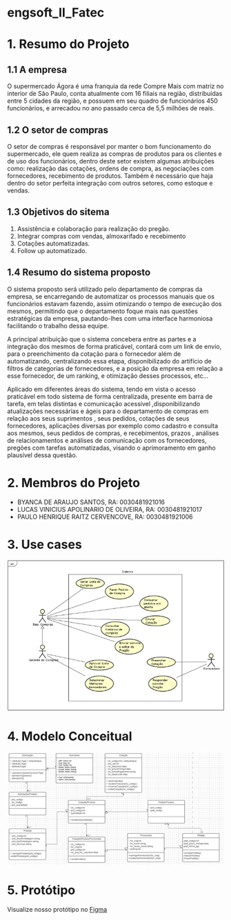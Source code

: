 # engsoft_II_Fatec

# 1. Resumo do Projeto

## 1.1 A empresa
O supermercado Ágora é uma franquia da rede Compre Mais com matriz no interior de São Paulo, conta atualmente com 16 filiais na região, distribuídas entre 5 cidades da região, e possuem em seu quadro de funcionários 450 funcionários, e arrecadou no ano passado cerca de 5,5 milhões de reais.

## 1.2 O setor de compras
O setor de compras é responsável por manter o bom funcionamento do supermercado, ele quem realiza as compras de produtos para os clientes e de uso dos funcionários, dentro deste setor existem algumas atribuições como: realização das cotações, ordens de compra, as negociações com fornecedores, recebimento de produtos. Também é necessário que haja dentro do setor perfeita integração com outros setores, como estoque e vendas.

## 1.3 Objetivos do sitema
 1. Assistência e colaboração para realização do pregão.
 2. Integrar compras com vendas, almoxarifado e recebimento
 3. Cotações automatizadas.
 4. Follow up automatizado.

## 1.4 Resumo do sistema proposto
O sistema proposto será utilizado pelo departamento de compras da empresa, se encarregando de automatizar os processos manuais que os funcionários estavam fazendo, assim otimizando o tempo de execução dos mesmos, permitindo que o departamento foque mais nas questões estratégicas da empresa, pautando-lhes com uma interface harmoniosa facilitando o trabalho dessa equipe.

A principal atribuição que o sistema concebera entre as partes e a integração dos mesmos de forma praticável, contará com um link de envio, para o preenchimento da cotação para o fornecedor além de automatizando, centralizando essa etapa, disponibilizado do artifício de filtros de categorias de fornecedores, e a posição da empresa em relação a esse fornecedor, de um ranking, e otimização desses processos, etc...

Aplicado em diferentes áreas do sistema, tendo em vista o acesso praticável em todo sistema de forma centralizada, presente em barra de tarefa, em telas distintas e comunicação acessível ,disponibilizando atualizações necessárias e ágeis para o departamento de compras em relação aos seus suprimentos , seus pedidos, cotações de seus fornecedores,  aplicações diversas por exemplo como cadastro  e consulta aos mesmos, seus pedidos de compras, e recebimentos, prazos , análises de relacionamentos e análises de comunicação com  os fornecedores, pregões com tarefas automatizadas, visando o aprimoramento em ganho plausível dessa questão.

# 2. Membros do Projeto
 - BYANCA DE ARAUJO SANTOS, RA: 0030481921016
 - LUCAS VINICIUS APOLINARIO DE OLIVEIRA, RA: 0030481921017
 - PAULO HENRIQUE RAITZ CERVENCOVE, RA: 0030481921006

# 3. Use cases

<img src="/Docs./use cases.png" alt="Casos de uso"/>

# 4. Modelo Conceitual

<img src="/Docs./modelo conceitual.png" alt="Diagrama de classes"/>

# 5. Protótipo

Visualize nosso protótipo no [Figma](https://www.figma.com/file/aKbuhpeJkacSpAPrgoqjhr/Trabalho-de-Compras?node-id=0%3A1) 
